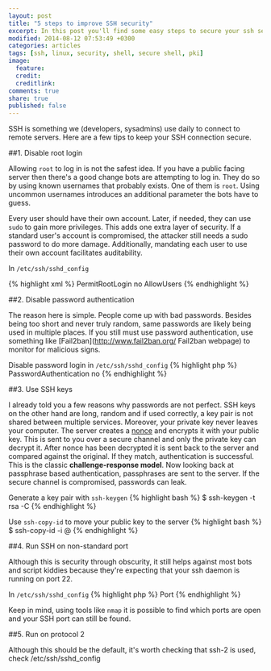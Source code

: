 ```yaml
---
layout: post
title: "5 steps to improve SSH security"
excerpt: In this post you'll find some easy steps to secure your ssh server.
modified: 2014-08-12 07:53:49 +0300
categories: articles
tags: [ssh, linux, security, shell, secure shell, pki]
image:
  feature: 
  credit: 
  creditlink: 
comments: true
share: true
published: false
---
```


SSH is something we (developers, sysadmins) use daily to connect to remote servers. Here are a few tips to keep your SSH connection secure.

##1. Disable root login

Allowing `root` to log in is not the safest idea. If you have a public facing server then there's a good change bots are attempting to log in. They do so by using known usernames that probably exists. One of them is `root`. Using uncommon usernames introduces an additional parameter the bots have to guess.

Every user should have their own account. Later, if needed, they can use `sudo` to gain more privileges. This adds one extra layer of security. If a standard user's account is compromised, the attacker still needs a sudo password to do more damage. Additionally, mandating each user to use their own account facilitates auditability. 

In `/etc/ssh/sshd_config`

{% highlight xml %}
PermitRootLogin no
AllowUsers <username>
{% endhighlight %}

##2. Disable password authentication

The reason here is simple. People come up with bad passwords. Besides being too short and never truly random, same passwords are likely being used in multiple places. If you still must use password authentication, use something like [Fail2ban](http://www.fail2ban.org/ Fail2ban webpage) to monitor for malicious signs.

Disable password login in `/etc/ssh/sshd_config`
{% highlight php %}
PasswordAuthentication no
{% endhighlight %}

##3. Use SSH keys

I already told you a few reasons why passwords are not perfect. SSH keys on the other hand are long, random and if used correctly, a key pair is not shared between multiple services. Moreover, your private key never leaves your computer. The server creates a [nonce](https://en.wikipedia.org/wiki/Cryptographic_nonce "link to Wikipedia page about nonce") and encrypts it with your public key. This is sent to you over a secure channel and only the private key can decrypt it. After nonce has been decrypted it is sent back to the server and compared against the original. If they match, authentication is successful. This is the classic **challenge-response model**. Now looking back at passphrase based authentication, passphrases are sent to the server. If the secure channel is compromised, passwords can leak.

Generate a key pair with `ssh-keygen`
{% highlight bash %}
$ ssh-keygen -t rsa -C <email>
{% endhighlight %}

Use `ssh-copy-id` to move your public key to the server
{% highlight bash %}
$ ssh-copy-id -i <pub key> <user>@<host> 
{% endhighlight %}

##4. Run SSH on non-standard port

Although this is security through obscurity, it still helps against most bots and script kiddies because they're expecting that your ssh daemon is running on port 22. 

In `/etc/ssh/sshd_config`
{% highlight php %}
Port <port number>
{% endhighlight %}

Keep in mind, using tools like `nmap` it is possible to find which ports are open and your SSH port can still be found.

##5. Run on protocol 2

Although this should be the default, it's worth checking that ssh-2 is used, check /etc/ssh/sshd_config
